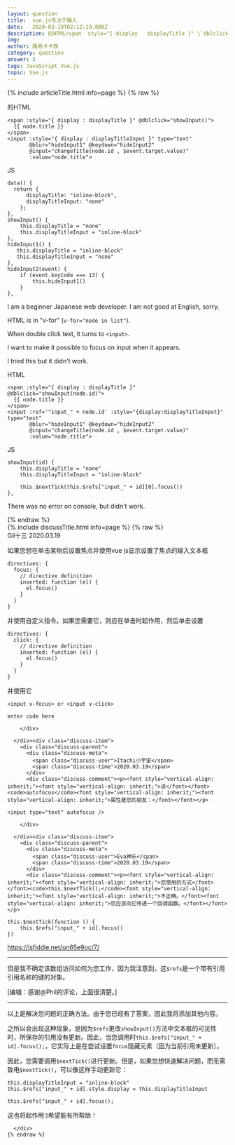 ```yaml
---
layout: question
title:  vue.js专注于输入
date:   2020-03-19T02:12:19.000Z
description: 的HTML<span  style="{ display   displayTitle }" \`dblclick="showInput()">  {...
img: 
author: 路易卡卡西
category: question
answer: 3
tags: JavaScript Vue.js
topic: Vue.js
---
```

<div class="article-root">
  <div class="article">
    {% include articleTitle.html info=page %}
    {% raw %}
    <div class="article-content"><p><font style="vertical-align: inherit;"><font style="vertical-align: inherit;">的HTML</font></font></p>

<pre class="lang-html prettyprint-override"><code>&lt;span :style="{ display : displayTitle }" @dblclick="showInput()"&gt;<font></font>
  {{ node.title }}<font></font>
&lt;/span&gt;<font></font>
&lt;input :style="{ display : displayTitleInput }" type="text" <font></font>
       @blur="hideInput1" @keydown="hideInput2" <font></font>
       @input="changeTitle(node.id , $event.target.value)" <font></font>
       :value="node.title"&gt;<font></font>
</code></pre>

<p><font style="vertical-align: inherit;"><font style="vertical-align: inherit;">JS</font></font></p>

<pre class="lang-js prettyprint-override"><code>data() {<font></font>
  return {<font></font>
      displayTitle: "inline-block",<font></font>
      displayTitleInput: "none"<font></font>
    };<font></font>
},<font></font>
showInput() {<font></font>
    this.displayTitle = "none"<font></font>
    this.displayTitleInput = "inline-block"<font></font>
},<font></font>
hideInput1() {<font></font>
   this.displayTitle = "inline-block"<font></font>
   this.displayTitleInput = "none"<font></font>
},<font></font>
hideInput2(event) {<font></font>
    if (event.keyCode === 13) {<font></font>
        this.hideInput1()<font></font>
    }<font></font>
},<font></font>
</code></pre>

<p>I am a beginner Japanese  web developer. I am not good at English, sorry.</p>

<p>HTML is in "v-for" (<code>v-for="node in list"</code>).</p>

<p>When double click text, it turns to <code>&lt;input&gt;</code>.</p>

<p>I want to make it possible to focus on input when it appears.</p>

<p>I tried this but it didn't work.</p>

<p>HTML</p>

<pre class="lang-html prettyprint-override"><code>&lt;span :style="{ display : displayTitle }" @dblclick="showInput(node.id)"&gt;<font></font>
  {{ node.title }}<font></font>
&lt;/span&gt;<font></font>
&lt;input :ref='"input_" + node.id' :style="{display:displayTitleInput}" type="text" <font></font>
       @blur="hideInput1" @keydown="hideInput2" <font></font>
       @input="changeTitle(node.id , $event.target.value)" <font></font>
       :value="node.title"&gt;<font></font>
</code></pre>

<p>JS</p>

<pre class="lang-js prettyprint-override"><code>showInput(id) {<font></font>
    this.displayTitle = "none"<font></font>
    this.displayTitleInput = "inline-block"<font></font>
<font></font>
    this.$nextTick(this.$refs["input_" + id][0].focus())<font></font>
},<font></font>
</code></pre>

<p>There was no error on console, but didn't work.</p></div>
    {% endraw %}
  </div>

  <div class="discuss-wrapper">
    {% include discussTitle.html info=page %}
    {% raw %}
    <div class="discuss-item">
        <div class="discuss-parent">
          <div class="discuss-meta">
            <span class="discuss-user">Gil十三</span>
            <span class="discuss-time">2020.03.19</span>
          </div>
          <div class="discuss-comment"><p><font style="vertical-align: inherit;"><font style="vertical-align: inherit;">如果您想在单击某物后设置焦点并使用vue js显示设置了焦点的输入文本框</font></font></p>

<pre><code>directives: {<font></font>
  focus: {<font></font>
    // directive definition<font></font>
    inserted: function (el) {<font></font>
      el.focus()<font></font>
    }<font></font>
  }<font></font>
}<font></font>
</code></pre>

<p><font style="vertical-align: inherit;"><font style="vertical-align: inherit;">并使用自定义指令。</font><font style="vertical-align: inherit;">如果您需要它，则应在单击时起作用，然后单击设置</font></font></p>

<pre><code>directives: {<font></font>
  click: {<font></font>
    // directive definition<font></font>
    inserted: function (el) {<font></font>
      el.focus()<font></font>
    }<font></font>
  }<font></font>
}<font></font>
</code></pre>

<p><font style="vertical-align: inherit;"><font style="vertical-align: inherit;">并使用它 </font></font></p>

<pre><code>&lt;input v-focus&gt; or &lt;input v-click&gt;<font></font>
<font></font>
enter code here<font></font>
</code></pre></div>
        </div>
        
      </div><div class="discuss-item">
        <div class="discuss-parent">
          <div class="discuss-meta">
            <span class="discuss-user">Itachi小宇宙</span>
            <span class="discuss-time">2020.03.19</span>
          </div>
          <div class="discuss-comment"><p><font style="vertical-align: inherit;"><font style="vertical-align: inherit;">该</font></font><code>autofocus</code><font style="vertical-align: inherit;"><font style="vertical-align: inherit;">属性是您的朋友：</font></font></p>

<pre><code>&lt;input type="text" autofocus /&gt;
</code></pre></div>
        </div>
        
      </div><div class="discuss-item">
        <div class="discuss-parent">
          <div class="discuss-meta">
            <span class="discuss-user">Eva神乐</span>
            <span class="discuss-time">2020.03.19</span>
          </div>
          <div class="discuss-comment"><p><font style="vertical-align: inherit;"><font style="vertical-align: inherit;">您使用的方式</font></font><code>this.$nextTick();</code><font style="vertical-align: inherit;"><font style="vertical-align: inherit;">不正确。</font><font style="vertical-align: inherit;">您应该向它传递一个回调函数。</font></font></p>

<pre><code>this.$nextTick(function () {<font></font>
    this.$refs["input_" + id].focus()<font></font>
})<font></font>
</code></pre>

<p><a href="https://jsfiddle.net/un65e9oc/7/" rel="nofollow noreferrer"><font style="vertical-align: inherit;"><font style="vertical-align: inherit;">https://jsfiddle.net/un65e9oc/7/</font></font></a></p>

<hr>

<p><font style="vertical-align: inherit;"><font style="vertical-align: inherit;">但是我不确定该数组访问如何为您工作，因为我注意到，这</font></font><code>$refs</code><font style="vertical-align: inherit;"><font style="vertical-align: inherit;">是一个带有引用引用名称的键的对象。</font></font></p>

<p><font style="vertical-align: inherit;"><font style="vertical-align: inherit;">[编辑：感谢@Phil的评论，上面很清楚。]</font></font></p>

<hr>

<p><font style="vertical-align: inherit;"><font style="vertical-align: inherit;">以上是解决您问题的正确方法。</font><font style="vertical-align: inherit;">由于您已经有了答案，因此我将添加其他内容。</font></font></p>

<p><font style="vertical-align: inherit;"><font style="vertical-align: inherit;">之所以会出现这种现象，是因为</font></font><code>$refs</code><font style="vertical-align: inherit;"><font style="vertical-align: inherit;">更改</font></font><code>showInput()</code><font style="vertical-align: inherit;"><font style="vertical-align: inherit;">方法中文</font><font style="vertical-align: inherit;">本框的可见性时，所</font><font style="vertical-align: inherit;">保存的引用</font><font style="vertical-align: inherit;">没有更新</font><font style="vertical-align: inherit;">。</font><font style="vertical-align: inherit;">因此，当您调用时</font></font><code>this.$refs["input_" + id].focus();</code><font style="vertical-align: inherit;"><font style="vertical-align: inherit;">，它实际上是在尝试设置</font></font><code>focus</code><font style="vertical-align: inherit;"><font style="vertical-align: inherit;">隐藏元素（因为当前引用未更新）。</font></font></p>

<p><font style="vertical-align: inherit;"><font style="vertical-align: inherit;">因此，您需要调用</font></font><code>$nextTick()</code><font style="vertical-align: inherit;"><font style="vertical-align: inherit;">进行更新。</font><font style="vertical-align: inherit;">但是，如果您想快速解决问题，而无需致电</font></font><code>$nextTick()</code><font style="vertical-align: inherit;"><font style="vertical-align: inherit;">，可以像这样手动更新它：</font></font></p>

<pre><code>this.displayTitleInput = "inline-block"<font></font>
this.$refs["input_" + id].style.display = this.displayTitleInput<font></font>
<font></font>
this.$refs["input_" + id].focus();<font></font>
</code></pre>

<p><font style="vertical-align: inherit;"><font style="vertical-align: inherit;">这也将起作用:)希望能有所帮助！</font></font></p></div>
        </div>
        
      </div>
    {% endraw %}
  </div>
<div>
